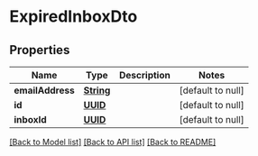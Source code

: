 # ExpiredInboxDto
## Properties

Name | Type | Description | Notes
------------ | ------------- | ------------- | -------------
**emailAddress** | [**String**](string.md) |  | [default to null]
**id** | [**UUID**](UUID.md) |  | [default to null]
**inboxId** | [**UUID**](UUID.md) |  | [default to null]

[[Back to Model list]](../README.md#documentation-for-models) [[Back to API list]](../README.md#documentation-for-api-endpoints) [[Back to README]](../README.md)

